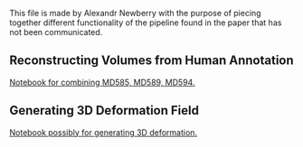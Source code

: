 This file is made by Alexandr Newberry with the purpose of piecing together different functionality of the pipeline found in the paper that has not been communicated.

## Reconstructing Volumes from Human Annotation

[Notebook for combining MD585, MD589, MD594.](https://github.com/ActiveBrainAtlas/MouseBrainAtlas_dev/blob/alex_dev_branch/src/3d/build_atlas_from_aligned_annotated_brains_v6.ipynb)

## Generating 3D Deformation Field

[Notebook possibly for generating 3D deformation.](https://github.com/ActiveBrainAtlas/MouseBrainAtlas_dev/blob/alex_dev_branch/src/registration/deformable_registration_cubic_bspline.ipynb)

